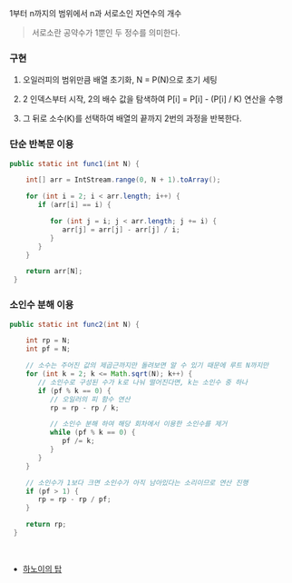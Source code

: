 
1부터 n까지의 범위에서 n과 서로소인 자연수의 개수  

> 서로소란 공약수가 1뿐인 두 정수를 의미한다.



### 구현
1. 오일러피의 범위만큼 배열 초기화, N = P(N)으로 초기 세팅

2. 2 인덱스부터 시작, 2의 배수 값을 탐색하여  P[i] = P[i] - (P[i] / K) 연산을 수행
3. 그 뒤로 소수(K)를 선택하여 배열의 끝까지 2번의 과정을 반복한다.

### 단순 반복문 이용
```java
public static int func1(int N) {

    int[] arr = IntStream.range(0, N + 1).toArray();

    for (int i = 2; i < arr.length; i++) {
       if (arr[i] == i) {

          for (int j = i; j < arr.length; j += i) {
             arr[j] = arr[j] - arr[j] / i;
          }
       }
    }

    return arr[N];
 }
```


### 소인수 분해 이용
```java
public static int func2(int N) {

    int rp = N;
    int pf = N;

    // 소수는 주어진 값의 제곱근까지만 돌려보면 알 수 있기 때문에 루트 N까지만
    for (int k = 2; k <= Math.sqrt(N); k++) {
       // 소인수로 구성된 수가 k로 나눠 떨어진다면, k는 소인수 중 하나
       if (pf % k == 0) {
          // 오일러의 피 함수 연산
          rp = rp - rp / k;

          // 소인수 분해 하여 해당 회차에서 이용한 소인수를 제거
          while (pf % k == 0) {
             pf /= k;
          }
       }
    }

    // 소인수가 1보다 크면 소인수가 아직 남아있다는 소리이므로 연산 진행
    if (pf > 1) {
       rp = rp - rp / pf;
    }

    return rp;
 }
```

<br>

- [하노이의 탑](https://github.com/byunyourim/Algorithm/tree/develop/Programmers/week10/06.%20%ED%95%98%EB%85%B8%EC%9D%B4%EC%9D%98%20%ED%83%91)
